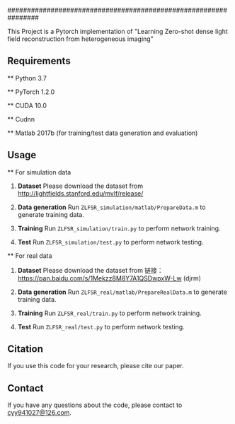 ################################################################

This Project is a Pytorch implementation of "Learning Zero-shot dense light field reconstruction from heterogeneous imaging"

## Requirements
** Python 3.7

** PyTorch 1.2.0

** CUDA 10.0

** Cudnn

** Matlab 2017b (for training/test data generation and evaluation)


## Usage
** For simulation data
1. **Dataset** Please download the dataset from http://lightfields.stanford.edu/mvlf/release/

2. **Data generation** Run `ZLFSR_simulation/matlab/PrepareData.m` to generate training data.

3. **Training** Run `ZLFSR_simulation/train.py`  to perform network training.

4. **Test** Run `ZLFSR_simulation/test.py`  to perform network testing.

** For real data
1. **Dataset** Please download the dataset from 链接：https://pan.baidu.com/s/1Mekzz8M8Y7A1QSDwpxW-Lw (djrm) 

2. **Data generation** Run `ZLFSR_real/matlab/PrepareRealData.m` to generate training data.

3. **Training** Run `ZLFSR_real/train.py`  to perform network training.

4. **Test** Run `ZLFSR_real/test.py`  to perform network testing.


## Citation
If you use this code for your research, please cite our paper.


## Contact
If you have any questions about the code, please contact to cyy941027@126.com.
